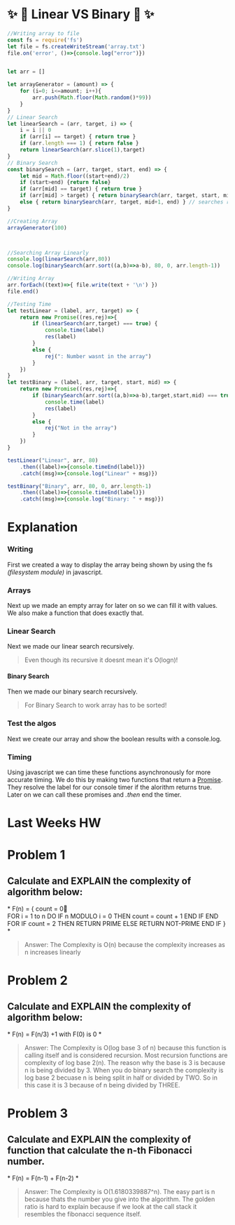 # :sparkles: :metal: Linear VS Binary :metal: :sparkles:

```javascript
//Writing array to file
const fs = require('fs')
let file = fs.createWriteStream('array.txt')
file.on('error', ()=>{console.log("error")})


let arr = []

let arrayGenerator = (amount) => {
    for (i=0; i<=amount; i++){
        arr.push(Math.floor(Math.random()*99))
    }
}
// Linear Search
let linearSearch = (arr, target, i) => {
    i = i || 0
    if (arr[i] == target) { return true }
    if (arr.length === 1) { return false }
    return linearSearch(arr.slice(1),target)
}
// Binary Search
const binarySearch = (arr, target, start, end) => {
    let mid = Math.floor((start+end)/2)
    if (start>end) {return false}
    if (arr[mid] == target) { return true }
    if (arr[mid] > target) { return binarySearch(arr, target, start, mid-1) } //searches left
    else { return binarySearch(arr, target, mid+1, end) } // searches right
}

//Creating Array
arrayGenerator(100)



//Searching Array Linearly
console.log(linearSearch(arr,80))
console.log(binarySearch(arr.sort((a,b)=>a-b), 80, 0, arr.length-1))

//Writing Array
arr.forEach((text)=>{ file.write(text + '\n') })
file.end()

//Testing Time
let testLinear = (label, arr, target) => {
	return new Promise((res,rej)=>{
		if (linearSearch(arr,target) === true) {
			console.time(label)
			res(label)
		}
		else {
			rej(": Number wasnt in the array")
		}
	})
}
let testBinary = (label, arr, target, start, mid) => {
	return new Promise((res,rej)=>{
		if (binarySearch(arr.sort((a,b)=>a-b),target,start,mid) === true) {
			console.time(label)
			res(label)
		}
		else {
			rej("Not in the array")
		}
	})
}

testLinear("Linear", arr, 80)
    .then((label)=>{console.timeEnd(label)})
    .catch((msg)=>{console.log("Linear" + msg)})

testBinary("Binary", arr, 80, 0, arr.length-1)
    .then((label)=>{console.timeEnd(label)})
    .catch((msg)=>{console.log("Binary: " + msg)})


```

# Explanation

### Writing
First we created a way to display the array being shown by using 
the fs *(filesystem module)* in javascript. 

### Arrays
Next up we made an empty array for later on so we can fill it with values. We also make a function that does exactly that.

### Linear Search
Next we made our linear search recursively.
>Even though its recursive it doesnt mean it's O(logn)!

#### Binary Search
Then we made our binary search recursively.
>For Binary Search to work array has to be sorted!

### Test the algos
Next we create our array and show the boolean results with a console.log.


### Timing
Using javascript we can time these functions asynchronously for more accurate timing. We do this by making two functions that return a [Promise](https://developer.mozilla.org/en-US/docs/Web/JavaScript/Reference/Global_Objects/Promise). They resolve the label for our console timer if the alorithm returns true. Later on we can call these promises and *.then* end the timer. 


# Last Weeks HW

# Problem 1
## Calculate and EXPLAIN the complexity of algorithm below:

\* 
F(n) = { 
count = 0      
FOR i = 1 to n DO
IF n MODULO i = 0 THEN
count = count + 1
END IF
END FOR
IF count = 2 THEN
RETURN PRIME
ELSE
RETURN NOT-PRIME
END IF
} 
\*

> Answer: The Complexity is O(n) because the complexity increases as n increases linearly

# Problem 2
## Calculate and EXPLAIN the complexity of algorithm below:

\* 
F(n) = F(n/3) +1
  with F(0) is 0
\*

> Answer: The Complexity is O(log base 3 of n) because this function is calling itself and is considered recursion. Most recursion functions are complexity of log base 2(n). The reason why the base is 3 is because n is being divided by 3. When you do binary search the complexity is log base 2 becuase n is being split in half or divided by TWO. So in this case it is 3 because of n being divided by THREE.

# Problem 3
## Calculate and EXPLAIN the complexity of function that calculate the n-th  Fibonacci number.
\*
F(n) = F(n-1) + F(n-2)
\*

> Answer: The Complexity is O(1.6180339887^n). The easy part is n because thats the number you give into the algorithm. The golden ratio is hard to explain because if we look at the call stack it resembles the fibonacci sequence itself. 

